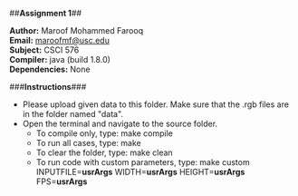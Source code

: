 ##**Assignment 1**##

**Author:** Maroof Mohammed Farooq  
**Email:** maroofmf@usc.edu  
**Subject:** CSCI 576  
**Compiler:** java (build 1.8.0)  
**Dependencies:** None  

###**Instructions**###
* Please upload given data to this folder. Make sure that the .rgb files are in the folder named "data".
* Open the terminal and navigate to the source folder.
	* To compile only, type: make compile
	* To run all cases, type: make
	* To clear the folder, type: make clean
	* To run code with custom parameters, type: make custom INPUTFILE=__usrArgs__ WIDTH=__usrArgs__ HEIGHT=__usrArgs__ FPS=__usrArgs__
